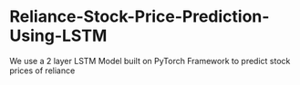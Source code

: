 # Reliance-Stock-Price-Prediction-Using-LSTM
We use a 2 layer LSTM Model built on PyTorch Framework to predict stock prices of reliance
